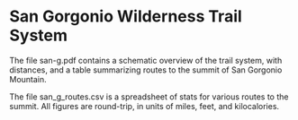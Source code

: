 San Gorgonio Wilderness Trail System
====================================

The file san-g.pdf contains a schematic overview of the trail system, with distances,
and a table summarizing routes to the summit of San Gorgonio Mountain.

The file san_g_routes.csv is a spreadsheet of stats for various routes to the summit.
All figures are round-trip, in units of miles, feet, and kilocalories.
